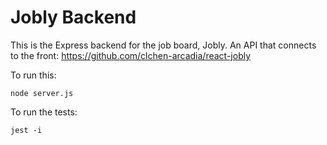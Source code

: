 # Jobly Backend

This is the Express backend for the job board, Jobly. An API that connects to the front: https://github.com/clchen-arcadia/react-jobly

To run this:

    node server.js
    
To run the tests:

    jest -i
